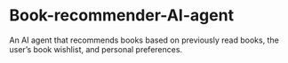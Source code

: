 # Book-recommender-AI-agent
An AI agent that recommends books based on previously read books, the user’s book wishlist, and personal preferences.
